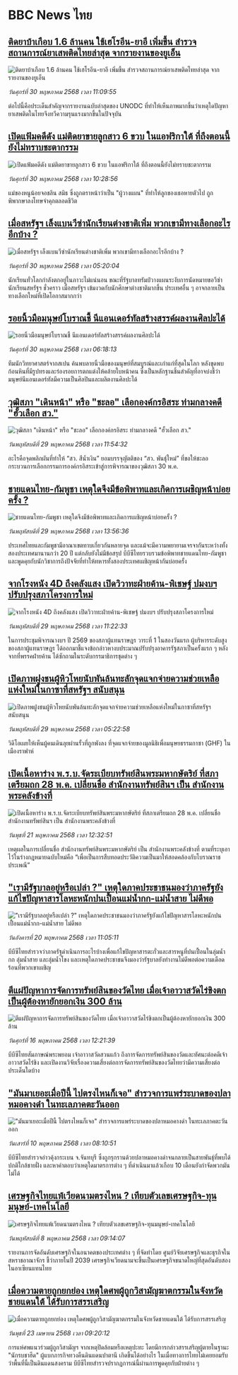 # BBC News ไทย## [ติดยาบ้าเกือบ 1.6 ล้านคน ใช้เฮโรอีน-ยาอี เพิ่มขึ้น สำรวจสถานการณ์ยาเสพติดไทยล่าสุด จากรายงานของยูเอ็น](https://www.bbc.com/thai/articles/c70nr0drdy7o?at_campaign=githubrss)![ติดยาบ้าเกือบ 1.6 ล้านคน ใช้เฮโรอีน-ยาอี เพิ่มขึ้น สำรวจสถานการณ์ยาเสพติดไทยล่าสุด จากรายงานของยูเอ็น](https://ichef.bbci.co.uk/ace/standard/240/cpsprodpb/8e0a/live/837e7a60-3d44-11f0-af00-f94ff1cabcc0.jpg)_วันศุกร์ที่ 30 พฤษภาคม 2568 เวลา 11:09:55_ต่อไปนี้คือประเด็นสำคัญจากรายงานฉบับล่าสุดของ UNODC ที่ทำให้เห็นภาพมากขึ้นว่าเหตุใดปัญหายาเสพติดในไทยจึงทวีความรุนแรงมากขึ้นในปัจจุบัน## [เปิดแฟ้มคดีดัง แม่ติดยาขายลูกสาว 6 ขวบ ในแอฟริกาใต้ ที่ถึงตอนนี้ยังไม่ทราบชะตากรรม](https://www.bbc.com/thai/articles/cg4vn903d5yo?at_campaign=githubrss)![เปิดแฟ้มคดีดัง แม่ติดยาขายลูกสาว 6 ขวบ ในแอฟริกาใต้ ที่ถึงตอนนี้ยังไม่ทราบชะตากรรม](https://ichef.bbci.co.uk/ace/standard/240/cpsprodpb/f567/live/68065970-3c67-11f0-b6e6-4ddb91039da1.jpg)_วันศุกร์ที่ 30 พฤษภาคม 2568 เวลา 10:28:56_แม่ของหนูน้อยจอชลิน สมิธ ซึ่งถูกตราหน้าว่าเป็น "ผู้วางแผน" ที่ทำให้ลูกของเธอหายตัวไป ถูกพิพากษาลงโทษจำคุกตลอดชีวิต## [เมื่อสหรัฐฯ เล็งแบนวีซ่านักเรียนต่างชาติเพิ่ม พวกเขามีทางเลือกอะไรอีกบ้าง ? ](https://www.bbc.com/thai/articles/cy4k7zygex8o?at_campaign=githubrss)![เมื่อสหรัฐฯ เล็งแบนวีซ่านักเรียนต่างชาติเพิ่ม พวกเขามีทางเลือกอะไรอีกบ้าง ? ](https://ichef.bbci.co.uk/ace/standard/240/cpsprodpb/80af/live/8b020d40-3cb5-11f0-aa24-d1c64c46ace6.jpg)_วันศุกร์ที่ 30 พฤษภาคม 2568 เวลา 05:20:04_นักเรียนทั่วโลกกำลังตกอยู่ในภาวะไม่แน่นอน ขณะที่รัฐบาลทรัมป์วางแผนระงับการนัดหมายขอวีซ่านักเรียนสหรัฐฯ ชั่วคราว เมื่อสหรัฐฯ เข้มงวดกับนักศึกษาต่างชาติมากขึ้น ประเทศอื่น ๆ อาจกลายเป็นทางเลือกใหม่ที่เปิดโอกาสมากกว่า## [รอยนิ้วมือมนุษย์โบราณชี้ นีแอนเดอร์ทัลสร้างสรรค์ผลงานศิลปะได้](https://www.bbc.com/thai/articles/cn8ze0g0585o?at_campaign=githubrss)![รอยนิ้วมือมนุษย์โบราณชี้ นีแอนเดอร์ทัลสร้างสรรค์ผลงานศิลปะได้](https://ichef.bbci.co.uk/ace/standard/240/cpsprodpb/4bc4/live/1d27bfc0-3b1d-11f0-b0d7-71720076f013.jpg)_วันศุกร์ที่ 30 พฤษภาคม 2568 เวลา 06:18:13_ทีมนักวิทยาศาสตร์จากสเปน ค้นพบลายนิ้วมือของมนุษย์ที่สมบูรณ์และเก่าแก่ที่สุดในโลก หลังขุดพบก้อนหินที่มีรูปทรงและร่องรอยการตกแต่งให้คล้ายใบหน้าคน ซึ่งเป็นหลักฐานชิ้นสำคัญที่อาจบ่งชี้ว่า มนุษย์นีแอนเดอร์ทัลมีความเป็นศิลปินและผลิตงานศิลปะได้## [วุฒิสภา "เดินหน้า" หรือ "ชะลอ" เลือกองค์กรอิสระ ท่ามกลางคดี "ฮั้วเลือก สว."](https://www.bbc.com/thai/articles/crmkde372klo?at_campaign=githubrss)![วุฒิสภา "เดินหน้า" หรือ "ชะลอ" เลือกองค์กรอิสระ ท่ามกลางคดี "ฮั้วเลือก สว."](https://ichef.bbci.co.uk/ace/standard/240/cpsprodpb/69c2/live/feb623d0-3c82-11f0-aa90-1145a4d19239.jpg)_วันพฤหัสบดีที่ 29 พฤษภาคม 2568 เวลา 11:54:32_อะไรคือจุดพลิกผันที่ทำให้ “สว. สีน้ำเงิน” ยอมบรรจุญัตติของ “สว. พันธุ์ใหม่” ที่ขอให้ชะลอกระบวนการเลือกกรรมการองค์กรอิสระเข้าสู่การพิจารณาของวุฒิสภา 30 พ.ค.## [ชายแดนไทย-กัมพูชา เหตุใดจึงมีข้อพิพาทและเกิดการเผชิญหน้าบ่อยครั้ง ?](https://www.bbc.com/thai/articles/c780vmgxnvko?at_campaign=githubrss)![ชายแดนไทย-กัมพูชา เหตุใดจึงมีข้อพิพาทและเกิดการเผชิญหน้าบ่อยครั้ง ?](https://ichef.bbci.co.uk/ace/standard/240/cpsprodpb/5943/live/14fd9a80-3c9a-11f0-af00-f94ff1cabcc0.jpg)_วันพฤหัสบดีที่ 29 พฤษภาคม 2568 เวลา 13:56:36_ประเทศไทยและกัมพูชามีอาณาเขตทาบเกี่ยวกันหลายจุด และแม้จะมีความพยายามเจรจากันระหว่างทั้งสองประเทศมานานกว่า 20 ปี แต่กลับยังไม่มีข้อสรุป บีบีซีไทยรวบรวมข้อพิพาทชายแดนไทย-กัมพูชา และพูดคุยกับนักวิชาการถึงปัจจัยที่ทำให้ทหารทั้งสองประเทศเผชิญหน้ากันบ่อยครั้ง## [จากโรงหนัง 4D ถึงคลังแสง เปิดวิวาทะฝ่ายค้าน-พิเชษฐ์ ปมงบฯ ปรับปรุงสภาโครงการใหม่](https://www.bbc.com/thai/articles/cy8d4j2njn0o?at_campaign=githubrss)![จากโรงหนัง 4D ถึงคลังแสง เปิดวิวาทะฝ่ายค้าน-พิเชษฐ์ ปมงบฯ ปรับปรุงสภาโครงการใหม่](https://ichef.bbci.co.uk/ace/standard/240/cpsprodpb/3a29/live/03c79510-3c7f-11f0-b6e6-4ddb91039da1.jpg)_วันพฤหัสบดีที่ 29 พฤษภาคม 2568 เวลา 11:22:33_ในการประชุมพิจารณางบฯ ปี 2569 ของสภาผู้แทนราษฎร วาระที่ 1 ในสองวันแรก ผู้บริหารระดับสูงของสภาผู้แทนราษฎร ได้ออกมาชี้แจงข้อกล่าวหางบประมาณปรับปรุงอาคารรัฐสภาเป็นครั้งแรก ๆ หลังจากที่พรรคฝ่ายค้าน ได้ซักถามในระดับกรรมาธิการชุดต่าง ๆ## [เปิดภาพฝูงชนผู้หิวโหยนับพันล้นทะลักจุดแจกจ่ายความช่วยเหลือแห่งใหม่ในกาซาที่สหรัฐฯ สนับสนุน](https://www.bbc.com/thai/articles/cj6r97gky4xo?at_campaign=githubrss)![เปิดภาพฝูงชนผู้หิวโหยนับพันล้นทะลักจุดแจกจ่ายความช่วยเหลือแห่งใหม่ในกาซาที่สหรัฐฯ สนับสนุน](https://ichef.bbci.co.uk/ace/standard/240/cpsprodpb/4798/live/586ee650-3b2f-11f0-b0d7-71720076f013.jpg)_วันพฤหัสบดีที่ 29 พฤษภาคม 2568 เวลา 05:22:58_วิดีโอเผยให้เห็นผู้คนเดินลุยผ่านรั้วที่ถูกพังลง ที่จุดแจกจ่ายของมูลนิธิเพื่อมนุษยธรรมกาซา (GHF) ในเมืองราฟาห์## [เปิดเนื้อหาร่าง พ.ร.บ.จัดระเบียบทรัพย์สินพระมหากษัตริย์ ที่สภาเตรียมถก 28 พ.ค. เปลี่ยนชื่อ สำนักงานทรัพย์สินฯ เป็น สำนักงานพระคลังข้างที่](https://www.bbc.com/thai/articles/c62vver71yzo?at_campaign=githubrss)![เปิดเนื้อหาร่าง พ.ร.บ.จัดระเบียบทรัพย์สินพระมหากษัตริย์ ที่สภาเตรียมถก 28 พ.ค. เปลี่ยนชื่อ สำนักงานทรัพย์สินฯ เป็น สำนักงานพระคลังข้างที่](https://ichef.bbci.co.uk/ace/standard/240/cpsprodpb/32c1/live/455a7860-363c-11f0-96c3-cf669419a2b0.jpg)_วันพุธที่ 21 พฤษภาคม 2568 เวลา 12:32:51_เหตุผลในการเปลี่ยนชื่อ สำนักงานทรัพย์สินพระมหากษัตริย์ เป็น สำนักงานพระคลังข้างที่ ตามที่ระบุเอาไว้ในร่างกฎหมายฉบับใหม่คือ “เพื่อเป็นการสืบทอดประวัติความเป็นมาให้สอดคล้องกับโบราณราชประเพณี”## ["เรามีรัฐบาลอยู่หรือเปล่า ?" เหตุใดภาคประชาชนมองว่าภาครัฐยังแก้ไขปัญหาสารโลหะหนักปนเปื้อนแม่น้ำกก-แม่น้ำสาย ไม่ดีพอ](https://www.bbc.com/thai/articles/cev44g1ed7go?at_campaign=githubrss)!["เรามีรัฐบาลอยู่หรือเปล่า ?" เหตุใดภาคประชาชนมองว่าภาครัฐยังแก้ไขปัญหาสารโลหะหนักปนเปื้อนแม่น้ำกก-แม่น้ำสาย ไม่ดีพอ](https://ichef.bbci.co.uk/ace/standard/240/cpsprodpb/2466/live/db2b4690-3569-11f0-8519-3b5a01ebe413.jpg)_วันอังคารที่ 20 พฤษภาคม 2568 เวลา 11:05:11_บีบีซีไทยสำรวจว่าภาครัฐดำเนินการอะไรบ้างเพื่อแก้ไขปัญหาสารตะกั่วและสารหนูที่ปนเปื้อนในลุ่มน้ำกก ลุ่มน้ำสาย และลุ่มน้ำโขง และเหตุใดภาคประชาชนจึงมองว่ารัฐบาลยังทำงานไม่ดีพอต่อความเดือดร้อนที่พวกเขาเผชิญ## [ตีแผ่ปัญหาการจัดการทรัพย์สินของวัดไทย เมื่อเจ้าอาวาสวัดไร่ขิงตกเป็นผู้ต้องหายักยอกเงิน 300 ล้าน](https://www.bbc.com/thai/articles/c79ed050x74o?at_campaign=githubrss)![ตีแผ่ปัญหาการจัดการทรัพย์สินของวัดไทย เมื่อเจ้าอาวาสวัดไร่ขิงตกเป็นผู้ต้องหายักยอกเงิน 300 ล้าน](https://ichef.bbci.co.uk/ace/standard/240/cpsprodpb/bdc3/live/976e9510-324e-11f0-9f11-ad778c3a662b.jpg)_วันศุกร์ที่ 16 พฤษภาคม 2568 เวลา 12:21:39_บีบีซีไทยสัมภาษณ์พระพยอม เจ้าอาวาสวัดสวนแก้ว ถึงการจัดการทรัพย์สินของวัดและทัศนะต่อคดีเจ้าอาวาสวัดไร่ขิง และเปิดงานวิจัยเรื่องความเสี่ยงต่อการจัดการทรัพย์สินของวัดไทยว่ามีความเสี่ยงต่อประเด็นใดบ้าง## ["มันมาเยอะเมื่อปีนี้ ไปตรงไหนก็เจอ" สำรวจการแพร่ระบาดของปลาหมอคางดำ ในทะเลภาคตะวันออก](https://www.bbc.com/thai/articles/cp3ndp09n3xo?at_campaign=githubrss)!["มันมาเยอะเมื่อปีนี้ ไปตรงไหนก็เจอ" สำรวจการแพร่ระบาดของปลาหมอคางดำ ในทะเลภาคตะวันออก](https://ichef.bbci.co.uk/ace/standard/240/cpsprodpb/1b2a/live/b6fb74b0-2cb9-11f0-b94c-af824e2cce35.jpg)_วันเสาร์ที่ 10 พฤษภาคม 2568 เวลา 08:10:51_บีบีซีไทยสำรวจอ่าวคุ้งกระเบน จ.จันทบุรี ซึ่งถูกรุกรานด้วยปลาหมอคางดำจนกลายเป็นสายพันธุ์ที่พบได้ปกติใกล้ชายฝั่ง และหาคำตอบว่าเหตุใดมาตรการต่าง ๆ ที่ดำเนินมาแล้วเกือบ 10 เดือนยังกำจัดพวกมันไม่ได้## [เศรษฐกิจไทยแพ้เวียดนามตรงไหน ? เทียบตัวเลขเศรษฐกิจ-ทุนมนุษย์-เทคโนโลยี](https://www.bbc.com/thai/articles/cm23n9zne41o?at_campaign=githubrss)![เศรษฐกิจไทยแพ้เวียดนามตรงไหน ? เทียบตัวเลขเศรษฐกิจ-ทุนมนุษย์-เทคโนโลยี](https://ichef.bbci.co.uk/ace/standard/240/cpsprodpb/3e98/live/d05a6dd0-2bce-11f0-b26b-ab62c890638b.jpg)_วันพฤหัสบดีที่ 8 พฤษภาคม 2568 เวลา 09:14:07_รายงานการจัดอันดับเศรษฐกิจในอนาคตของประเทศต่าง ๆ ที่จัดทำโดย ศูนย์วิจัยเศรษฐกิจและธุรกิจในสหราชอาณาจักร ชี้ว่าภายในปี 2039 เศรษฐกิจเวียดนามจะขึ้นเป็นเศรษฐกิจขนาดใหญ่ที่สุดอันดับสองในอาเซียนแทนไทย## [เมื่อความตายถูกยกย่อง เหตุใดศพผู้ถูกวิสามัญฆาตกรรมในจังหวัดชายแดนใต้ ได้รับการสรรเสริญ](https://www.bbc.com/thai/articles/c2ern0d99ngo?at_campaign=githubrss)![เมื่อความตายถูกยกย่อง เหตุใดศพผู้ถูกวิสามัญฆาตกรรมในจังหวัดชายแดนใต้ ได้รับการสรรเสริญ](https://ichef.bbci.co.uk/ace/standard/240/cpsprodpb/ac13/live/bdfd7780-2021-11f0-8c2e-77498b1ce297.jpg)_วันพุธที่ 23 เมษายน 2568 เวลา 09:20:12_การแห่ศพแนวร่วมผู้ถูกวิสามัญฯ จากเหตุปิดล้อมหรือเหตุปะทะ โดยมีการกล่าวสรรเสริญผู้ตายในฐานะ "นักรบชาฮีด" ผู้แบกภารกิจทวงคืนดินแดนปาตานี เกิดขึ้นได้อย่างไร ในเมื่อทางการไทยไม่เคยยอมรับว่าพื้นที่นี้เป็นดินแดนสงคราม บีบีซีไทยสำรวจปรากฏการณ์นี้ผ่านการพูดคุยกับฝ่ายต่าง ๆ